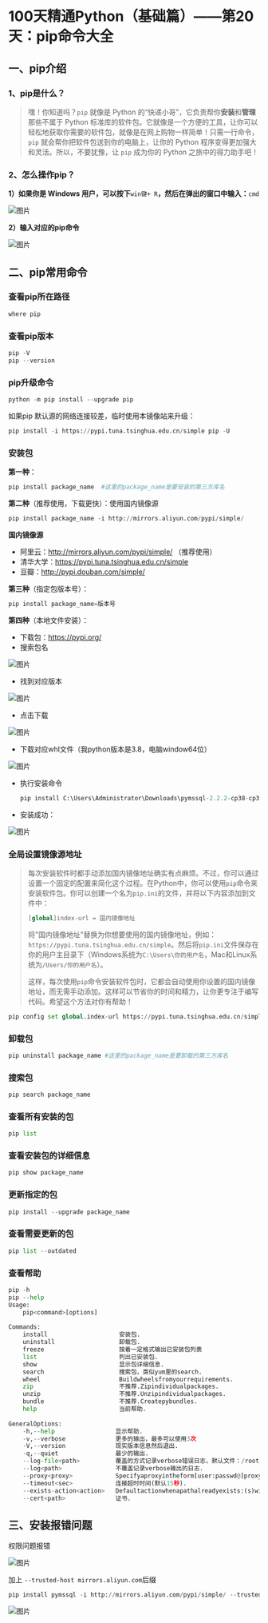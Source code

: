 # 100天精通Python（基础篇）——第20天：pip命令大全

## 

## **一、pip介绍**

### **1、pip是什么？**

> 嘿！你知道吗？`pip` 就像是 Python 的“快递小哥”，它负责帮你**安装**和**管理**那些不属于 Python 标准库的软件包。它就像是一个方便的工具，让你可以轻松地获取你需要的软件包，就像是在网上购物一样简单！只需一行命令，`pip` 就会帮你把软件包送到你的电脑上，让你的 Python 程序变得更加强大和灵活。所以，不要犹豫，让 `pip` 成为你的 Python 之旅中的得力助手吧！

### **2、怎么操作pip？**

**1）如果你是 Windows 用户，可以按下**`win键+ R`**，然后在弹出的窗口中输入：**`cmd`

![图片](https://mmbiz.qpic.cn/sz_mmbiz_jpg/klS3icnSibsdabY9h32YRrp2FQnlWcuH4WT9d5Y0WwqgN7wpD7J7otz4fdibACvaibSJs9qTIFHYFDu9StUicXDKEAw/640?wx_fmt=jpeg&from=appmsg&tp=webp&wxfrom=5&wx_lazy=1&wx_co=1)

**2）输入对应的pip命令**

![图片](https://mmbiz.qpic.cn/sz_mmbiz_png/klS3icnSibsdabY9h32YRrp2FQnlWcuH4WOgfj0kvsaNOgiacGwhHicWYPvFZS9J3reBUpLn1jYj8ia2gSppstKenbA/640?wx_fmt=png&from=appmsg&tp=webp&wxfrom=5&wx_lazy=1&wx_co=1)

## **二、pip常用命令**

### **查看pip所在路径**

```python
where pip
```

### **查看pip版本**

```python
pip -V
pip --version
```

### **pip升级命令**

```python
python -m pip install --upgrade pip
```

如果pip 默认源的网络连接较差，临时使用本镜像站来升级：

```python
pip install -i https://pypi.tuna.tsinghua.edu.cn/simple pip -U
```

### **安装包**

**第一种**：

```python
pip install package_name  #这里的package_name是要安装的第三方库名
```

**第二种**（推荐使用，下载更快）：使用国内镜像源

```python
pip install package_name -i http://mirrors.aliyun.com/pypi/simple/
```

**国内镜像源**

- 阿里云：http://mirrors.aliyun.com/pypi/simple/ （推荐使用）
- 清华大学：https://pypi.tuna.tsinghua.edu.cn/simple
- 豆瓣：http://pypi.douban.com/simple/

**第三种**（指定包版本号）：

```python
pip install package_name=版本号
```

**第四种**（本地文件安装）：

- 下载包：https://pypi.org/
- 搜索包名

![图片](https://mmbiz.qpic.cn/sz_mmbiz_png/klS3icnSibsdabY9h32YRrp2FQnlWcuH4WnAiboFzBG2tql7nEuJJatiau4voc0h0xuSeYicJibxkT6puZ28iaqpVX16w/640?wx_fmt=png&from=appmsg&tp=webp&wxfrom=5&wx_lazy=1&wx_co=1)

- 找到对应版本

![图片](https://mmbiz.qpic.cn/sz_mmbiz_png/klS3icnSibsdabY9h32YRrp2FQnlWcuH4WvNsJET58rswAVmedAkp9icXXibO3QXWC8iayZA4Qic5lIiaBF4icEmBpBNBQ/640?wx_fmt=png&from=appmsg&tp=webp&wxfrom=5&wx_lazy=1&wx_co=1)

- 点击下载

![图片](https://mmbiz.qpic.cn/sz_mmbiz_png/klS3icnSibsdabY9h32YRrp2FQnlWcuH4Wia9SETOQ168yERRK4kuSfU0pwic5OK1x4ERVyU4OjTkJSL9ArhicAud7A/640?wx_fmt=png&from=appmsg&tp=webp&wxfrom=5&wx_lazy=1&wx_co=1)

- 下载对应whl文件（我python版本是3.8，电脑window64位）

![图片](https://mmbiz.qpic.cn/sz_mmbiz_png/klS3icnSibsdabY9h32YRrp2FQnlWcuH4WIdvpWTAGjrOIlNr1Eg14nbbttRMkansntCrA7TE9YiaiaYe8M0mqxBhg/640?wx_fmt=png&from=appmsg&tp=webp&wxfrom=5&wx_lazy=1&wx_co=1)

- 执行安装命令

    ```python
    pip install C:\Users\Administrator\Downloads\pymssql-2.2.2-cp38-cp38-win_amd64.whl # 后面是包所在路径和包名
    ```
    
- 安装成功：

![图片](https://mmbiz.qpic.cn/sz_mmbiz_png/klS3icnSibsdabY9h32YRrp2FQnlWcuH4WLc0ORTzuKc0RUGvEWz5HDsU2OTBAShJStc7Qicb0Oib3wQZYickSoltsg/640?wx_fmt=png&from=appmsg&tp=webp&wxfrom=5&wx_lazy=1&wx_co=1)

### **全局设置镜像源地址**

> 每次安装软件时都手动添加国内镜像地址确实有点麻烦。不过，你可以通过设置一个固定的配置来简化这个过程。在Python中，你可以使用`pip`命令来安装软件包。你可以创建一个名为`pip.ini`的文件，并将以下内容添加到文件中：
>
> ```python
> [global]index-url = 国内镜像地址
>```
> 
> 将"国内镜像地址"替换为你想要使用的国内镜像地址，例如：`https://pypi.tuna.tsinghua.edu.cn/simple`。然后将`pip.ini`文件保存在你的用户主目录下（Windows系统为`C:\Users\你的用户名`，Mac和Linux系统为`/Users/你的用户名`）。
> 
>这样，每次使用`pip`命令安装软件包时，它都会自动使用你设置的国内镜像地址，而无需手动添加。这样可以节省你的时间和精力，让你更专注于编写代码。希望这个方法对你有帮助！

```python
pip config set global.index-url https://pypi.tuna.tsinghua.edu.cn/simple
```

### **卸载包**

```python
pip uninstall package_name #这里的package_name是要卸载的第三方库名
```

### **搜索包**

```python
pip search package_name
```

### **查看所有安装的包**

```python
pip list
```

### **查看安装包的详细信息**

```python
pip show package_name
```

### **更新指定的包**

```python
pip install --upgrade package_name
```

### **查看需要更新的包**

```python
pip list --outdated
```

### **查看帮助**

```python
pip -h
pip --help
Usage:
    pip<command>[options]
    
Commands:
    install                    安装包.
    uninstall                  卸载包.
    freeze                     按着一定格式输出已安装包列表
    list                       列出已安装包.
    show                       显示包详细信息.
    search                     搜索包，类似yum里的search.
    wheel                      Buildwheelsfromyourrequirements.
    zip                        不推荐.Zipindividualpackages.
    unzip                      不推荐.Unzipindividualpackages.
    bundle                     不推荐.Createpybundles.
    help                       当前帮助.
    
GeneralOptions:
    -h,--help                 显示帮助.
    -v,--verbose              更多的输出，最多可以使用3次
    -V,--version              现实版本信息然后退出.
    -q,--quiet                最少的输出.
    --log-file<path>          覆盖的方式记录verbose错误日志，默认文件：/root/.pip/pip.log
    --log<path>               不覆盖记录verbose输出的日志.
    --proxy<proxy>            Specifyaproxyintheform[user:passwd@]proxy.server:port.
    --timeout<sec>            连接超时时间(默认15秒).
    --exists-action<action>   Defaultactionwhenapathalreadyexists:(s)witch,(i)gnore,(w)ipe,(b)ackup.
    --cert<path>              证书.
```

## **三、安装报错问题**

权限问题报错

![图片](https://mmbiz.qpic.cn/sz_mmbiz_png/klS3icnSibsdabY9h32YRrp2FQnlWcuH4WW5eQnpgZiao9Yb5iaMjMz93lKOQicbRjMtOll0WhRZQMRibsgHlrBgOXtg/640?wx_fmt=png&from=appmsg&tp=webp&wxfrom=5&wx_lazy=1&wx_co=1)

加上 `--trusted-host mirrors.aliyun.com`后缀

```python
pip install pymssql -i http://mirrors.aliyun.com/pypi/simple/ --trusted-host mirrors.aliyun.com
```

![图片](https://mmbiz.qpic.cn/sz_mmbiz_png/klS3icnSibsdabY9h32YRrp2FQnlWcuH4WeODCuSUaewmKqoN9wkHNNg6coGmKXs8vqNfsicyCQd4Zwtp7gx7iclPg/640?wx_fmt=png&from=appmsg&tp=webp&wxfrom=5&wx_lazy=1&wx_co=1)

